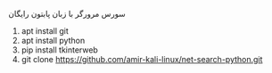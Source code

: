 سورس مرورگر با زبان پابتون رایگان


1) apt install git
2) apt install python
3) pip install tkinterweb
4) git clone https://github.com/amir-kali-linux/net-search-python.git
